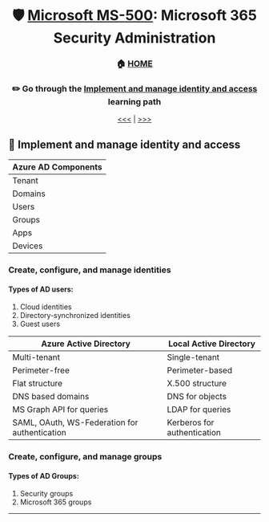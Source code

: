 <div align="center">

# 🛡️ [Microsoft MS-500](ms-500-index.md): Microsoft 365 Security Administration
### 🏠 [HOME](README.md)
### ✏️ Go through the [Implement and manage identity and access](https://learn.microsoft.com/en-us/training/paths/implement-manage-identity-access/) learning path

[<<<](ms-500-part4.md) | [>>>](ms-500-part2.md)
      
</div>

## 🧑‍ Implement and manage identity and access


| Azure AD Components |
|---------------------|
| Tenant              |
| Domains             |
| Users               |
| Groups              |
| Apps                |
| Devices             |



### Create, configure, and manage identities

#### Types of AD users:
1. Cloud identities
2. Directory-synchronized identities
3. Guest users


| Azure Active Directory                        | Local Active Directory      |
|-----------------------------------------------|-----------------------------|
| Multi-tenant                                  | Single-tenant               |
| Perimeter-free                                | Perimeter-based             |
| Flat structure                                | X.500 structure             |
| DNS based domains                             | DNS for objects             |
| MS Graph API for queries                      | LDAP for queries            |
| SAML, OAuth, WS-Federation for authentication | Kerberos for authentication |

      
### Create, configure, and manage groups

#### Types of AD Groups:
1. Security groups
2. Microsoft 365 groups



- - -      
      
